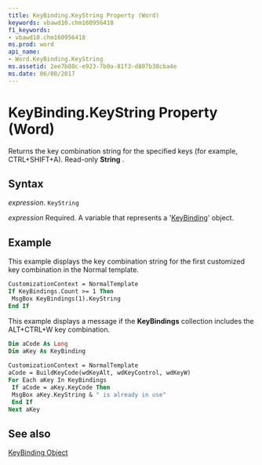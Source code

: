 ```yaml
---
title: KeyBinding.KeyString Property (Word)
keywords: vbawd10.chm160956418
f1_keywords:
- vbawd10.chm160956418
ms.prod: word
api_name:
- Word.KeyBinding.KeyString
ms.assetid: 2ee7b80c-e923-7b0a-81f3-d807b38cba4e
ms.date: 06/08/2017
---
```



# KeyBinding.KeyString Property (Word)

Returns the key combination string for the specified keys (for example, CTRL+SHIFT+A). Read-only  **String** .


## Syntax

 _expression_. `KeyString`

 _expression_ Required. A variable that represents a '[KeyBinding](Word.KeyBinding.md)' object.


## Example

This example displays the key combination string for the first customized key combination in the Normal template.


```vb
CustomizationContext = NormalTemplate 
If KeyBindings.Count >= 1 Then 
 MsgBox KeyBindings(1).KeyString 
End If
```

This example displays a message if the  **KeyBindings** collection includes the ALT+CTRL+W key combination.




```vb
Dim aCode As Long 
Dim aKey As KeyBinding 
 
CustomizationContext = NormalTemplate 
aCode = BuildKeyCode(wdKeyAlt, wdKeyControl, wdKeyW) 
For Each aKey In KeyBindings 
 If aCode = aKey.KeyCode Then 
 MsgBox aKey.KeyString & " is already in use" 
 End If 
Next aKey
```


## See also


[KeyBinding Object](Word.KeyBinding.md)

